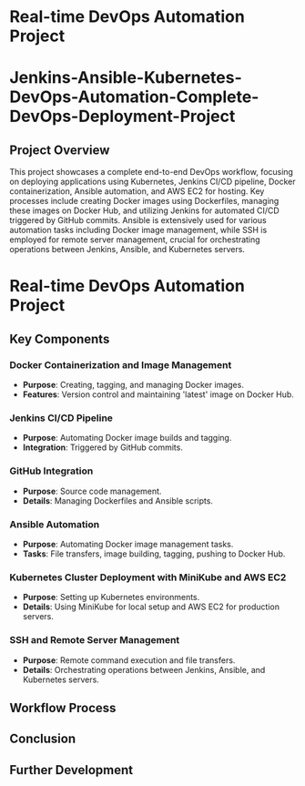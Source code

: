 # Real-time DevOps Automation Project
# Jenkins-Ansible-Kubernetes-DevOps-Automation-Complete-DevOps-Deployment-Project 


## Project Overview

This project showcases a complete end-to-end DevOps workflow, focusing on deploying applications using Kubernetes, Jenkins CI/CD pipeline, Docker containerization, Ansible automation, and AWS EC2 for hosting. Key processes include creating Docker images using Dockerfiles, managing these images on Docker Hub, and utilizing Jenkins for automated CI/CD triggered by GitHub commits. Ansible is extensively used for various automation tasks including Docker image management, while SSH is employed for remote server management, crucial for orchestrating operations between Jenkins, Ansible, and Kubernetes servers.


# Real-time DevOps Automation Project

## Key Components

### Docker Containerization and Image Management
- **Purpose**: Creating, tagging, and managing Docker images.
- **Features**: Version control and maintaining 'latest' image on Docker Hub.

### Jenkins CI/CD Pipeline
- **Purpose**: Automating Docker image builds and tagging.
- **Integration**: Triggered by GitHub commits.

### GitHub Integration
- **Purpose**: Source code management.
- **Details**: Managing Dockerfiles and Ansible scripts.

### Ansible Automation
- **Purpose**: Automating Docker image management tasks.
- **Tasks**: File transfers, image building, tagging, pushing to Docker Hub.

### Kubernetes Cluster Deployment with MiniKube and AWS EC2
- **Purpose**: Setting up Kubernetes environments.
- **Details**: Using MiniKube for local setup and AWS EC2 for production servers.

### SSH and Remote Server Management
- **Purpose**: Remote command execution and file transfers.
- **Details**: Orchestrating operations between Jenkins, Ansible, and Kubernetes servers.


## Workflow Process

## Conclusion

## Further Development
